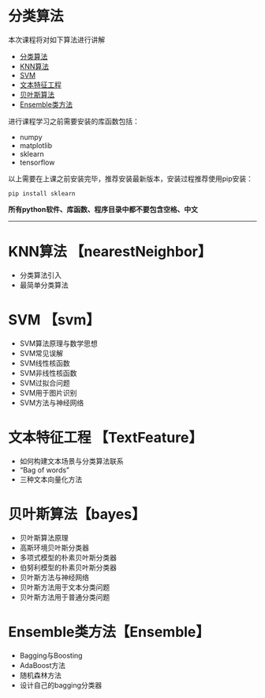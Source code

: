 # 分类算法
本次课程将对如下算法进行讲解
- [分类算法](#%E5%88%86%E7%B1%BB%E7%AE%97%E6%B3%95)
- [KNN算法](#knn%E7%AE%97%E6%B3%95)
- [SVM](#svm)
- [文本特征工程](#%E6%96%87%E6%9C%AC%E7%89%B9%E5%BE%81%E5%B7%A5%E7%A8%8B)
- [贝叶斯算法](#%E8%B4%9D%E5%8F%B6%E6%96%AF%E7%AE%97%E6%B3%95)
- [Ensemble类方法](#ensemble%E7%B1%BB%E6%96%B9%E6%B3%95)

进行课程学习之前需要安装的库函数包括：
- numpy
- matplotlib
- sklearn
- tensorflow

以上需要在上课之前安装完毕，推荐安装最新版本，安装过程推荐使用pip安装：
```shell
pip install sklearn
```

**所有python软件、库函数、程序目录中都不要包含空格、中文**

------

# KNN算法 【nearestNeighbor】
- 分类算法引入
- 最简单分类算法

# SVM 【svm】
- SVM算法原理与数学思想
- SVM常见误解
- SVM线性核函数
- SVM非线性核函数
- SVM过拟合问题
- SVM用于图片识别
- SVM方法与神经网络
    
# 文本特征工程 【TextFeature】
- 如何构建文本场景与分类算法联系
- “Bag of words”
- 三种文本向量化方法

# 贝叶斯算法【bayes】
- 贝叶斯算法原理
- 高斯环境贝叶斯分类器
- 多项式模型的朴素贝叶斯分类器
- 伯努利模型的朴素贝叶斯分类器
- 贝叶斯方法与神经网络
- 贝叶斯方法用于文本分类问题
- 贝叶斯方法用于普通分类问题

# Ensemble类方法【Ensemble】
- Bagging与Boosting
- AdaBoost方法
- 随机森林方法
- 设计自己的bagging分类器

